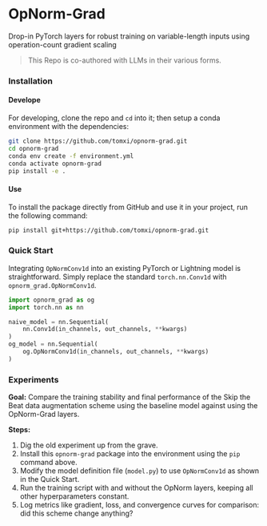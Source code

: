 # OpNorm-Grad
Drop-in PyTorch layers for robust training on variable-length inputs using operation-count gradient scaling

> This Repo is co-authored with LLMs in their various forms.

### Installation

#### Develope
For developing, clone the repo and `cd` into it; then setup a conda environment with the dependencies:
```bash
git clone https://github.com/tomxi/opnorm-grad.git
cd opnorm-grad
conda env create -f environment.yml
conda activate opnorm-grad
pip install -e .
```
#### Use
To install the package directly from GitHub and use it in your project, run the following command:
```bash
pip install git+https://github.com/tomxi/opnorm-grad.git
```

### Quick Start
Integrating `OpNormConv1d` into an existing PyTorch or Lightning model is straightforward. Simply replace the standard `torch.nn.Conv1d` with `opnorm_grad.OpNormConv1d`.

```python
import opnorm_grad as og
import torch.nn as nn

naive_model = nn.Sequential(
    nn.Conv1d(in_channels, out_channels, **kwargs)
)
og_model = nn.Sequential(
    og.OpNormConv1d(in_channels, out_channels, **kwargs)
)
```

### Experiments

**Goal:** Compare the training stability and final performance of the Skip the Beat data augmentation scheme using the baseline model against using the OpNorm-Grad layers.

**Steps:**
1.  Dig the old experiment up from the grave.
2.  Install this `opnorm-grad` package into the environment using the `pip` command above.
3.  Modify the model definition file (`model.py`) to use `OpNormConv1d` as shown in the Quick Start.
4.  Run the training script with and without the OpNorm layers, keeping all other hyperparameters constant.
5.  Log metrics like gradient, loss, and convergence curves for comparison: did this scheme change anything?
